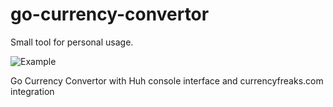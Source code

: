 # go-currency-convertor

Small tool for personal usage.

![Example](images/example.png)

Go Currency Convertor with Huh console interface and currencyfreaks.com integration